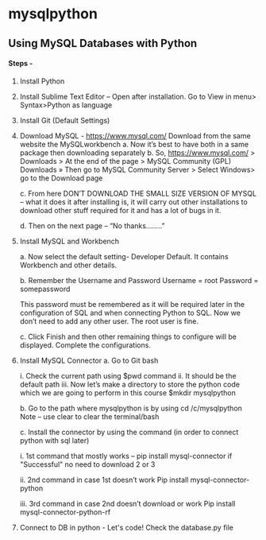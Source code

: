 # mysqlpython
## Using MySQL Databases with Python

#### Steps -

1.	Install Python 
2.	Install Sublime Text Editor – Open after installation. Go to View in menu> Syntax>Python as language
3.	Install Git (Default Settings)
4.	Download MySQL - https://www.mysql.com/  Download from the same website the MySQLworkbench
    a.	Now it’s best to have both in a same package then downloading separately
    b.	So, https://www.mysql.com/ > Downloads > At the end of the page > MySQL Community (GPL) Downloads » Then go to MySQL Community Server > Select Windows> go to the Download      page

    c.	From here DON’T DOWNLOAD THE SMALL SIZE VERSION OF MYSQL – what it does it after installing is, it will carry out other installations to download other stuff required for it and has a lot of bugs in it.

    d.	Then on the next page – “No thanks……..”
 
5.	Install MySQL and Workbench
 
    a. Now select the default setting- Developer Default. It contains Workbench and other details.
    
    b. Remember the Username and Password
        Username = root
        Password = somepassword
        
      This password must be remembered as it will be required later in the configuration of SQL and when connecting Python to SQL. Now we don’t need to add any other user. The         root user is fine.
      
    c. Click Finish and then other remaining things to configure will be displayed. Complete the configurations.
 

6.	Install MySQL Connector
    a.	Go to Git bash
    
      i.	Check the current path using $pwd command
      ii.	It should be the default path
      iii.	Now let’s make a directory to store the python code which we are going to perform in this course $mkdir mysqlpython
 
    b.	Go to the path where mysqlpython is by using cd /c/mysqlpython
        Note – use clear to clear the terminal/bash
        
    c.	Install the connector by using the command (in order to connect python with sql later)
    
      i. 1st command that mostly works –
           pip install mysql-connector 
           if "Successful" no need to download 2 or 3

     ii. 2nd command in case 1st doesn’t work
      Pip install mysql-connector-python

     iii. 3rd command in case 2nd doesn’t download or work
      Pip install mysql-connector-python-rf

7.	Connect to DB in python - Let's code!
    Check the database.py file

